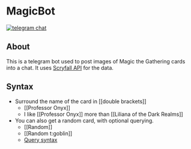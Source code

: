 # MagicBot

[![telegram chat](https://img.shields.io/badge/Support_Chat-Telegram-blue.svg?style=flat-square)](https://t.me/joinchat/B35YY0QbLfd034CFnvCtCA)

## About

This is a telegram bot used to post images of Magic the Gathering cards into a chat.  It uses [Scryfall API](https://api.scryfall.com) for the data.

## Syntax

* Surround the name of the card in [[double brackets]]
  * [[Professor Onyx]]
  * I like [[Professor Onyx]] more than [[Liliana of the Dark Realms]]
* You can also get a random card, with optional querying.
  * [[Random]]
  * [[Random t:goblin]]
  * [Query syntax](https://scryfall.com/docs/syntax)

